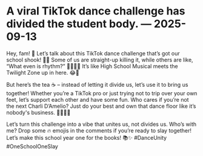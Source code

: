 # A viral TikTok dance challenge has divided the student body. — 2025-09-13

Hey, fam! 🌟 Let’s talk about this TikTok dance challenge that’s got our school shook! 💃🕺 Some of us are straight-up killing it, while others are like, “What even is rhythm?” 🤷‍♀️🤷‍♂️ It’s like High School Musical meets the Twilight Zone up in here. 😂💫 

But here’s the tea ☕️ – instead of letting it divide us, let’s use it to bring us together! Whether you’re a TikTok pro or just trying not to trip over your own feet, let’s support each other and have some fun. Who cares if you’re not the next Charli D’Amelio? Just do your best and own that dance floor like it’s nobody's business. 💁‍♂️💁‍♀️

Let’s turn this challenge into a vibe that unites us, not divides us. Who’s with me? Drop some 🔥 emojis in the comments if you’re ready to slay together! Let’s make this school year one for the books! 📚✨ #DanceUnity #OneSchoolOneSlay